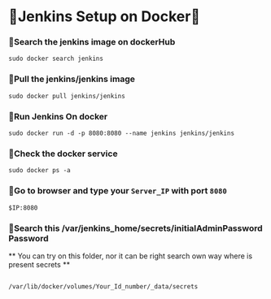 # 📢Jenkins Setup on Docker🚀

### 🚩Search the jenkins image on dockerHub
```
sudo docker search jenkins
```
### 🚩Pull the jenkins/jenkins image
```
sudo docker pull jenkins/jenkins
```
### 🚩Run Jenkins On docker
```
sudo docker run -d -p 8080:8080 --name jenkins jenkins/jenkins
```
### 🚩Check the docker service
```
sudo docker ps -a
```
### 🚩Go to browser and type your `Server_IP` with port `8080`
```
$IP:8080
```

### 🚩Search this /var/jenkins_home/secrets/initialAdminPassword Password
** You can try on this folder, nor it can be right search own way where is present secrets **
```
 
/var/lib/docker/volumes/Your_Id_number/_data/secrets

```
